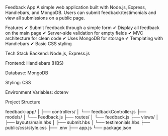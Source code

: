Feedback App
A simple web application built with Node.js, Express, Handlebars, and MongoDB.
Users can submit feedback/testimonials and view all submissions on a public page.

Features
✔ Submit feedback through a simple form
✔ Display all feedback on the main page
✔ Server-side validation for empty fields
✔ MVC architecture for clean code
✔ Uses MongoDB for storage
✔ Templating with Handlebars
✔ Basic CSS styling

Tech Stack
Backend: Node.js, Express.js

Frontend: Handlebars (HBS)

Database: MongoDB

Styling: CSS

Environment Variables: dotenv

Project Structure

feedback-app/
│
├── controllers/
│   └── feedbackController.js
├── models/
│   └── Feedback.js
├── routes/
│   └── feedback.js
├── views/
│   ├── layouts/main.hbs
│   ├── submit.hbs
│   └── testimonials.hbs
├── public/css/style.css
├── .env
├── app.js
└── package.json
